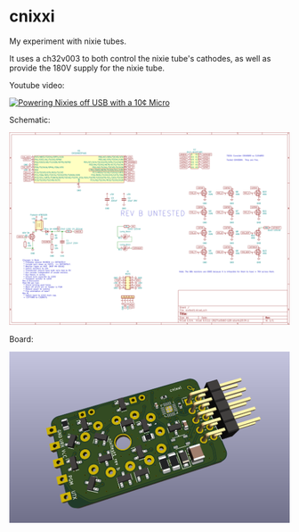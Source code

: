 # cnixxi

My experiment with nixie tubes.

It uses a ch32v003 to both control the nixie tube's cathodes, as well as provide the 180V supply for the nixie tube.

Youtube video:

[![Powering Nixies off USB with a 10¢ Micro](https://img.youtube.com/vi/-4d3PgEXhdY/0.jpg)](https://www.youtube.com/watch?v=-4d3PgEXhdY)

Schematic:

![schematic](media/schematic.png)

Board:

![board](media/board.png)
